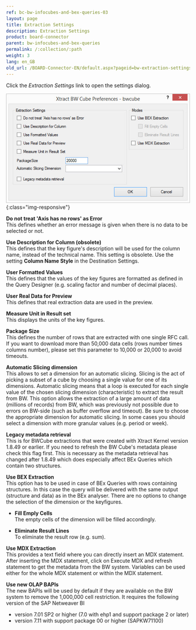 ```yaml
---
ref: bc-bw-infocubes-and-bex-queries-03
layout: page
title: Extraction Settings
description: Extraction Settings
product: board-connector
parent: bw-infocubes-and-bex-queries
permalink: /:collection/:path
weight: 3
lang: en_GB
old_url: /BOARD-Connector-EN/default.aspx?pageid=bw-extraction-settings
---
```


Click the *Extraction Settings* link to open the settings dialog. 

![XU_BWCube_Settings](/img/content/XU_BWCube_Settings.jpg){:class="img-responsive"}


**Do not treat 'Axis has no rows' as Error** <br> 
This defines whether an error message is given when there is no data to be selected or not.

**Use Description for Column (obsolete)** <br>
This defines that the key figure's description will be used for the column name, instead of the technical name. 
This setting is obsolete. Use the setting **Column Name Style** in the Destination Settings.

**User Formatted Values** <br>
This defines that the values of the key figures are formatted as defined in the Query Designer (e.g. scaling factor and number of decimal places).

**User Real Data for Preview** <br> 
This defines that real extraction data are used in the preview. 

**Measure Unit in Result set** <br>
This displays the units of the key figures.

**Package Size** <br> 
This defines the number of rows that are extracted with one single RFC call. If you want to download more than 50,000 data cells (rows number times columns number), please set this parameter to 10,000 or 20,000 to avoid timeouts.

**Automatic Slicing dimension** <br>
This allows to set a dimension for an automatic slicing. Slicing is the act of picking a subset of a cube by choosing a single value for one of its dimensions.
Automatic slicing means that a loop is executed for each single value of the chosen slicing dimension (characteristic) to extract the result from BW.
This option allows the extraction of a large amount of data (millions of records) from BW, which was previously not possible due to errors on BW-side (such as buffer overflow and timeout).
Be sure to choose the appropriate dimension for automatic slicing. In some cases you should select a dimension with more granular values (e.g. period or week).

**Legacy metadata retrieval** <br>
This is for BWCube extractions that were created with Xtract Kernel version 1.8.49 or earlier. If you need to refresh the BW Cube's metadata please check this flag first. This is necessary as the metadata retrieval has changed after 1.8.49 which does especially affect BEx Queries which contain two structures.


**Use BEX Extraction** <br>
This option has to be used in case of BEx Queries with rows containing structures. In this case the query will be delivered with the same output (structure and data) as in the BEx analyser. 
There are no options to change the selection of the dimension or the keyfigures.

- **Fill Emply Cells** <br>
The empty cells of the dimension will be filled accordingly.

- **Eliminate Result Lines** <br>
To eliminate the result row (e.g. sum).

**Use MDX Extraction** <br>
This provides a text field where you can directly insert an MDX statement. 
After inserting the MDX statement, click on Execute MDX and refresh statement to get the metadata from the BW system. 
Variables can be used either for the whole MDX statement or within the MDX statement. 

**Use new OLAP BAPIs** <br>
The new BAPIs will be used by default if they are available on the BW system to remove the 1,000,000 cell restriction. It requires the following version of the SAP Netweaver BI

- version 7.01 SP2 or higher (7.0 with ehp1 and support package 2 or later)
- version 7.11 with support package 00 or higher (SAPKW71100)